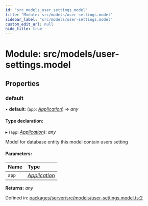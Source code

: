 ```yaml
---
id: "src_models_user_settings_model"
title: "Module: src/models/user-settings.model"
sidebar_label: "src/models/user-settings.model"
custom_edit_url: null
hide_title: true
---
```


# Module: src/models/user-settings.model

## Properties

### default

• **default**: (`app`: [*Application*](src_declarations.md#application)) => *any*

#### Type declaration:

▸ (`app`: [*Application*](src_declarations.md#application)): *any*

Model for database entity
this model contain users setting

#### Parameters:

Name | Type |
:------ | :------ |
`app` | [*Application*](src_declarations.md#application) |

**Returns:** *any*

Defined in: [packages/server/src/models/user-settings.model.ts:2](https://github.com/xr3ngine/xr3ngine/blob/66a84a950/packages/server/src/models/user-settings.model.ts#L2)
